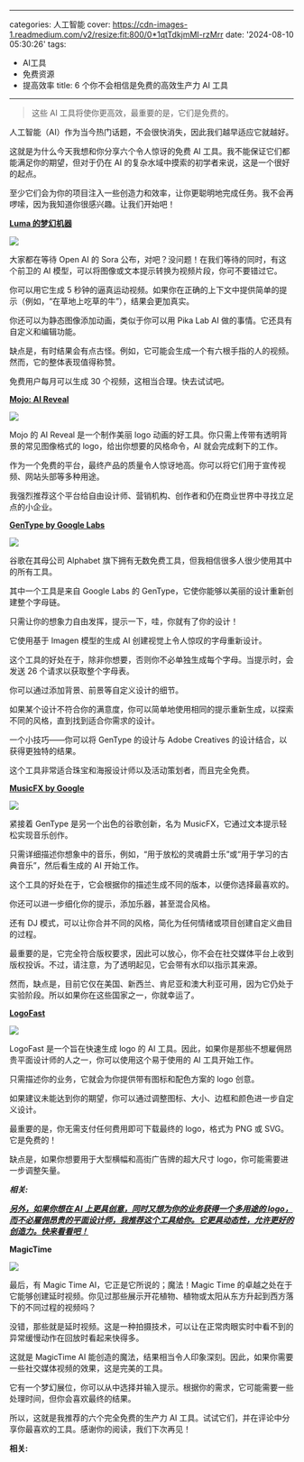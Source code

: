 
---
categories: 人工智能
cover: https://cdn-images-1.readmedium.com/v2/resize:fit:800/0*1qtTdkjmMI-rzMrr
date: '2024-08-10 05:30:26'
tags:
  - AI工具
  - 免费资源
  - 提高效率
title: 6 个你不会相信是免费的高效生产力 AI 工具

---


> 这些 AI 工具将使你更高效，最重要的是，它们是免费的。



人工智能（AI）作为当今热门话题，不会很快消失，因此我们越早适应它就越好。

这就是为什么今天我想和你分享六个令人惊讶的免费 AI 工具。我不能保证它们都能满足你的期望，但对于仍在 AI 的复杂水域中摸索的初学者来说，这是一个很好的起点。

至少它们会为你的项目注入一些创造力和效率，让你更聪明地完成任务。我不会再啰嗦，因为我知道你很感兴趣。让我们开始吧！

[**Luma 的梦幻机器**](https://www.luma-ai.com/luma-dream-machine/)

![](https://cdn-images-1.readmedium.com/v2/resize:fit:800/0*owvLAeVqS3emk4QS)

大家都在等待 Open AI 的 Sora 公布，对吧？没问题！在我们等待的同时，有这个前卫的 AI 模型，可以将图像或文本提示转换为视频片段，你可不要错过它。

你可以用它生成 5 秒钟的逼真运动视频。如果你在正确的上下文中提供简单的提示（例如，“在草地上吃草的牛”），结果会更加真实。

你还可以为静态图像添加动画，类似于你可以用 Pika Lab AI 做的事情。它还具有自定义和编辑功能。

缺点是，有时结果会有点古怪。例如，它可能会生成一个有六根手指的人的视频。然而，它的整体表现值得称赞。

免费用户每月可以生成 30 个视频，这相当合理。快去试试吧。

[**Mojo: AI Reveal**](https://mojo-app.com/ai)

![](https://cdn-images-1.readmedium.com/v2/resize:fit:800/1*HmGC0gqEP7z1r4azaBpPuQ.gif)

Mojo 的 AI Reveal 是一个制作美丽 logo 动画的好工具。你只需上传带有透明背景的常见图像格式的 logo，给出你想要的风格命令，AI 就会完成剩下的工作。

作为一个免费的平台，最终产品的质量令人惊讶地高。你可以将它们用于宣传视频、网站头部等多种用途。

我强烈推荐这个平台给自由设计师、营销机构、创作者和仍在商业世界中寻找立足点的小企业。

[**GenType by Google Labs**](https://labs.google/gentype)

![](https://cdn-images-1.readmedium.com/v2/resize:fit:800/1*vFbRy5UsgyzYrgNAY4aqqg.gif)

谷歌在其母公司 Alphabet 旗下拥有无数免费工具，但我相信很多人很少使用其中的所有工具。

其中一个工具是来自 Google Labs 的 GenType，它使你能够以美丽的设计重新创建整个字母链。

只需让你的想象力自由发挥，提示一下，哇，你就有了你的设计！

它使用基于 Imagen 模型的生成 AI 创建视觉上令人惊叹的字母重新设计。

这个工具的好处在于，除非你想要，否则你不必单独生成每个字母。当提示时，会发送 26 个请求以获取整个字母表。

你可以通过添加背景、前景等自定义设计的细节。

如果某个设计不符合你的满意度，你可以简单地使用相同的提示重新生成，以探索不同的风格，直到找到适合你需求的设计。

一个小技巧——你可以将 GenType 的设计与 Adobe Creatives 的设计结合，以获得更独特的结果。

这个工具非常适合珠宝和海报设计师以及活动策划者，而且完全免费。

[**MusicFX by Google**](https://aitestkitchen.withgoogle.com/tools/music-fx?isMusicFxLive=true)

![](https://cdn-images-1.readmedium.com/v2/resize:fit:800/0*QpVI9DmikvlbBBsh)

紧接着 GenType 是另一个出色的谷歌创新，名为 MusicFX，它通过文本提示轻松实现音乐创作。

只需详细描述你想象中的音乐，例如，“用于放松的灵魂爵士乐”或“用于学习的古典音乐”，然后看生成的 AI 开始工作。

这个工具的好处在于，它会根据你的描述生成不同的版本，以便你选择最喜欢的。

你还可以进一步细化你的提示，添加乐器，甚至混合风格。

还有 DJ 模式，可以让你合并不同的风格，简化为任何情绪或项目创建自定义曲目的过程。

最重要的是，它完全符合版权要求，因此可以放心，你不会在社交媒体平台上收到版权投诉。不过，请注意，为了透明起见，它会带有水印以指示其来源。

然而，缺点是，目前它仅在美国、新西兰、肯尼亚和澳大利亚可用，因为它仍处于实验阶段。所以如果你在这些国家之一，你就幸运了。

[**LogoFast**](https://logofa.st/)

![](https://cdn-images-1.readmedium.com/v2/resize:fit:800/1*co-i3ZPTYHlvzmtB0S13mQ.gif)

LogoFast 是一个旨在快速生成 logo 的 AI 工具。因此，如果你是那些不想雇佣昂贵平面设计师的人之一，你可以使用这个易于使用的 AI 工具开始工作。

只需描述你的业务，它就会为你提供带有图标和配色方案的 logo 创意。

如果建议未能达到你的期望，你可以通过调整图标、大小、边框和颜色进一步自定义设计。

最重要的是，你无需支付任何费用即可下载最终的 logo，格式为 PNG 或 SVG。它是免费的！

缺点是，如果你想要用于大型横幅和高街广告牌的超大尺寸 logo，你可能需要进一步调整矢量。

***相关:***

[***另外，如果你想在 AI 上更具创意，同时又想为你的业务获得一个多用途的 logo，而不必雇佣昂贵的平面设计师，我推荐这个工具给你。它更具动态性，允许更好的创造力。快来看看吧！***](https://rebrand.ly/createlogo-ai)

**MagicTime**

![](https://cdn-images-1.readmedium.com/v2/resize:fit:800/1*0nzhWs1AMhmPOjAoF7Wz0w.gif)

最后，有 Magic Time AI，它正是它所说的；魔法！Magic Time 的卓越之处在于它能够创建延时视频。你见过那些展示开花植物、植物或太阳从东方升起到西方落下的不同过程的视频吗？

没错，那些就是延时视频。这是一种拍摄技术，可以让在正常肉眼实时中看不到的异常缓慢动作在回放时看起来快得多。

这就是 MagicTime AI 能创造的魔法，结果相当令人印象深刻。因此，如果你需要一些社交媒体视频的效果，这是完美的工具。

它有一个梦幻展位，你可以从中选择并输入提示。根据你的需求，它可能需要一些处理时间，但你会喜欢最终的结果。

所以，这就是我推荐的六个完全免费的生产力 AI 工具。试试它们，并在评论中分享你最喜欢的工具。感谢你的阅读，我们下次再见！ 

**相关:**
